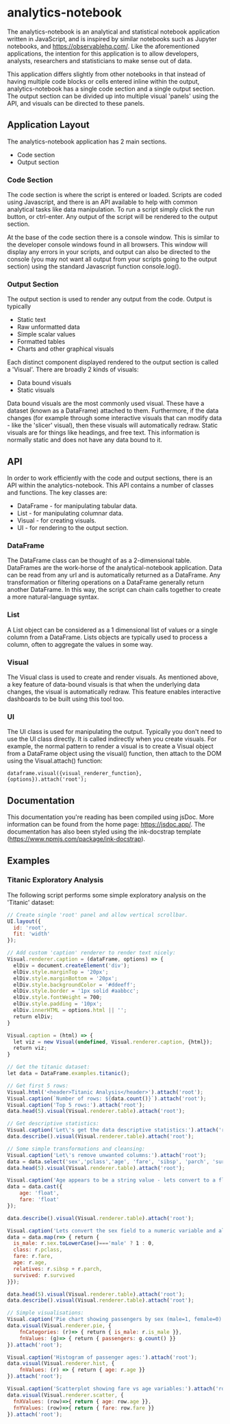 # analytics-notebook

The analytics-notebook is an analytical and statistical notebook application written in JavaScript, and is inspired by similar notebooks such as Jupyter notebooks, and https://observablehq.com/. Like the aforementioned applications, the intention for this application is to allow developers, analysts, researchers and statisticians to make sense out of data.

This application differs slightly from other notebooks in that instead of having multiple code blocks or cells entered inline within the output, analytics-notebook has a single code section and a single output section. The output section can be divided up into multiple visual 'panels' using the API, and visuals can be directed to these panels.

## Application Layout

The analytics-notebook application has 2 main sections.

- Code section
- Output section

### Code Section

The code section is where the script is entered or loaded. Scripts are coded using Javascript, and there is an API available to help with common analytical tasks like data manipulation. To run a script simply click the run button, or ctrl-enter. Any output of the script will be rendered to the output section.

At the base of the code section there is a console window. This is similar to the developer console windows found in all browsers. This window will display any errors in your scripts, and output can also be directed to the console (you may not want all output from your scripts going to the output section) using the standard Javascript function console.log().

### Output Section

The output section is used to render any output from the code. Output is typically
- Static text
- Raw unformatted data
- Simple scalar values
- Formatted tables
- Charts and other graphical visuals

Each distinct component displayed rendered to the output section is called a 'Visual'. There are broadly 2 kinds of visuals:
- Data bound visuals
- Static visuals

Data bound visuals are the most commonly used visual. These have a dataset (known as a DataFrame) attached to them. Furthermore, if the data changes (for example through some interactive visuals that can modify data - like the 'slicer' visual), then these visuals will automatically redraw. Static visuals are for things like headings, and free text. This information is normally static and does not have any data bound to it.

## API

In order to work efficiently with the code and output sections, there is an API within the analytics-notebook. This API contains a number of classes and functions. The key classes are:
- DataFrame - for manipulating tabular data.
- List - for manipulating columnar data.
- Visual - for creating visuals.
- UI - for rendering to the output section.

### DataFrame

The DataFrame class can be thought of as a 2-dimensional table. DataFrames are the work-horse of the analytical-notebook application. Data can be read from any url and is automatically returned as a DataFrame. Any transformation or filtering operations on a DataFrame generally return another DataFrame. In this way, the script can chain calls together to create a more natural-language syntax.

### List

A List object can be considered as a 1 dimensional list of values or a single column from a DataFrame. Lists objects are typically used to process a column, often to aggregate the values in some way.

### Visual

The Visual class is used to create and render visuals. As mentioned above, a key feature of data-bound visuals is that when the underlying data changes, the visual is automatically redraw. This feature enables interactive dashboards to be built using this tool too.

### UI

The UI class is used for manipulating the output. Typically you don't need to use the UI class directly. It is called indirectly when you create visuals. For example, the normal pattern to render a visual is to create a Visual object from a DataFrame object using the visual() function, then attach to the DOM using the Visual.attach() function:

```
dataframe.visual({visual_renderer_function}, {options}).attach('root');
```
## Documentation

This documentation you're reading has been compiled using jsDoc. More information can be found from the home page: https://jsdoc.app/. The documentation has also been styled using the ink-docstrap template (https://www.npmjs.com/package/ink-docstrap).

## Examples

### Titanic Exploratory Analysis

The following script performs some simple exploratory analysis on the 'Titanic' dataset:

```javascript
// Create single 'root' panel and allow vertical scrollbar.
UI.layout({
  id: 'root',
  fit: 'width'
});

// Add custom 'caption' renderer to render text nicely:
Visual.renderer.caption = (dataFrame, options) => {
  elDiv = document.createElement('div');
  elDiv.style.marginTop = '20px';
  elDiv.style.marginBottom = '20px';
  elDiv.style.backgroundColor = '#ddeeff';
  elDiv.style.border = '1px solid #aabbcc';
  elDiv.style.fontWeight = 700;
  elDiv.style.padding = '10px';
  elDiv.innerHTML = options.html || '';
  return elDiv;
}

Visual.caption = (html) => {
  let viz = new Visual(undefined, Visual.renderer.caption, {html});
  return viz;
}

// Get the titanic dataset:
let data = DataFrame.examples.titanic();

// Get first 5 rows:
Visual.html('<header>Titanic Analysis</header>').attach('root');
Visual.caption(`Number of rows: ${data.count()}`).attach('root');
Visual.caption('Top 5 rows:').attach('root');
data.head(5).visual(Visual.renderer.table).attach('root');

// Get descriptive statistics:
Visual.caption('Let\'s get the data descriptive statistics:').attach('root');
data.describe().visual(Visual.renderer.table).attach('root');

// Some simple transformations and cleansing:
Visual.caption('Let\'s remove unwanted columns:').attach('root');
data = data.select('sex','pclass','age', 'fare', 'sibsp', 'parch', 'survived');
data.head(5).visual(Visual.renderer.table).attach('root');

Visual.caption('Age appears to be a string value - lets convert to a float:').attach('root');
data = data.cast({
    age: 'float',
    fare: 'float'
});

data.describe().visual(Visual.renderer.table).attach('root');

Visual.caption('Lets convert the sex field to a numeric variable and also rename and tidy up some of the other columns.').attach('root');
data = data.map(r=> { return {
  is_male: r.sex.toLowerCase()==='male' ? 1 : 0,
  class: r.pclass,
  fare: r.fare,
  age: r.age,
  relatives: r.sibsp + r.parch,
  survived: r.survived
}});

data.head(5).visual(Visual.renderer.table).attach('root');
data.describe().visual(Visual.renderer.table).attach('root');

// Simple visualisations:
Visual.caption('Pie chart showing passengers by sex (male=1, female=0):').attach('root');
data.visual(Visual.renderer.pie, {
    fnCategories: (r)=> { return { is_male: r.is_male }},
    fnValues: (g)=> { return { passengers: g.count() }}
}).attach('root');

Visual.caption('Histogram of passenger ages:').attach('root');
data.visual(Visual.renderer.hist, {
    fnValues: (r) => { return { age: r.age }}
}).attach('root');

Visual.caption('Scatterplot showing fare vs age variables:').attach('root');
data.visual(Visual.renderer.scatter, {
  fnXValues: (row)=>{ return { age: row.age }},
  fnYValues: (row)=>{ return { fare: row.fare }}
}).attach('root');
```